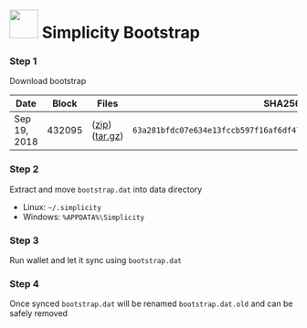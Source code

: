 # <img src="https://i.imgur.com/EVMMO6N.jpg" width="50"> Simplicity Bootstrap

### Step 1
Download bootstrap

| Date  | Block | Files | SHA256 |
| --- | --- | --- | --- |
| Sep 19, 2018 | 432095 | ([zip](https://transfer.sh/yw2oD/bootstrap.zip)) ([tar.gz](https://transfer.sh/aQQtL/bootstrap.tar.gz)) | `63a281bfdc07e634e13fccb597f16af6df477f9166245cf36917f58c7d49f4e4` |

### Step 2
Extract and move `bootstrap.dat` into data directory

* Linux: `~/.simplicity`
* Windows: `%APPDATA%\Simplicity`

### Step 3
Run wallet and let it sync using `bootstrap.dat`

### Step 4
Once synced `bootstrap.dat` will be renamed `bootstrap.dat.old` and can be safely removed
